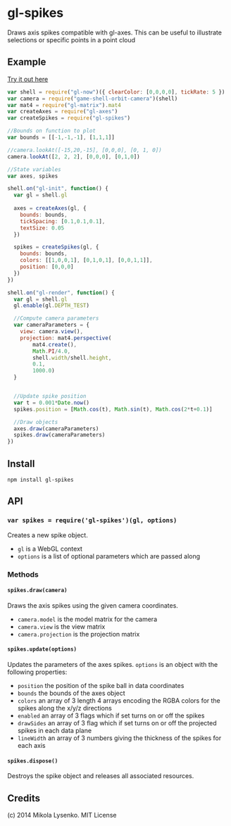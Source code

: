 gl-spikes
=========
Draws axis spikes compatible with gl-axes.  This can be useful to illustrate selections or specific points in a point cloud

## Example

[Try it out here](https://mikolalysenko.github.io/gl-spikes)

```javascript
var shell = require("gl-now")({ clearColor: [0,0,0,0], tickRate: 5 })
var camera = require("game-shell-orbit-camera")(shell)
var mat4 = require("gl-matrix").mat4
var createAxes = require("gl-axes")
var createSpikes = require("gl-spikes")

//Bounds on function to plot
var bounds = [[-1,-1,-1], [1,1,1]]

//camera.lookAt([-15,20,-15], [0,0,0], [0, 1, 0])
camera.lookAt([2, 2, 2], [0,0,0], [0,1,0])

//State variables
var axes, spikes

shell.on("gl-init", function() {
  var gl = shell.gl
  
  axes = createAxes(gl, {
    bounds: bounds,
    tickSpacing: [0.1,0.1,0.1],
    textSize: 0.05
  })

  spikes = createSpikes(gl, {
    bounds: bounds,
    colors: [[1,0,0,1], [0,1,0,1], [0,0,1,1]],
    position: [0,0,0]
  })
})

shell.on("gl-render", function() {
  var gl = shell.gl
  gl.enable(gl.DEPTH_TEST)

  //Compute camera parameters
  var cameraParameters = {
    view: camera.view(),
    projection: mat4.perspective(
        mat4.create(),
        Math.PI/4.0,
        shell.width/shell.height,
        0.1,
        1000.0)
  }


  //Update spike position
  var t = 0.001*Date.now()
  spikes.position = [Math.cos(t), Math.sin(t), Math.cos(2*t+0.1)]

  //Draw objects
  axes.draw(cameraParameters)
  spikes.draw(cameraParameters)
})
```

## Install

```
npm install gl-spikes
```

## API

### `var spikes = require('gl-spikes')(gl, options)`
Creates a new spike object.

* `gl` is a WebGL context
* `options` is a list of optional parameters which are passed along

### Methods

#### `spikes.draw(camera)`
Draws the axis spikes using the given camera coordinates.

* `camera.model` is the model matrix for the camera
* `camera.view` is the view matrix
* `camera.projection` is the projection matrix

#### `spikes.update(options)`
Updates the parameters of the axes spikes. `options` is an object with the following properties:

* `position` the position of the spike ball in data coordinates
* `bounds` the bounds of the axes object
* `colors` an array of 3 length 4 arrays encoding the RGBA colors for the spikes along the x/y/z directions
* `enabled` an array of 3 flags which if set turns on or off the spikes
* `drawSides` an array of 3 flag which if set turns on or off the projected spikes in each data plane
* `lineWidth` an array of 3 numbers giving the thickness of the spikes for each axis

#### `spikes.dispose()`
Destroys the spike object and releases all associated resources.

## Credits
(c) 2014 Mikola Lysenko. MIT License